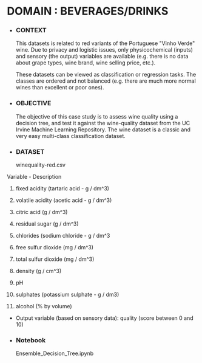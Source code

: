 # DOMAIN : BEVERAGES/DRINKS 

- ### CONTEXT 
  This datasets is related to red variants of the Portuguese "Vinho Verde" wine. Due to privacy and logistic issues, only physicochemical (inputs) and sensory (the output) 
  variables are available (e.g. there is no data about grape types, wine brand, wine selling price, etc.).

  These datasets can be viewed as classification or regression tasks. The classes are ordered and not balanced (e.g. there are much more normal wines than excellent or poor ones).

- ### OBJECTIVE 
  The objective of this case study is to assess wine quality using a decision tree, and test it against the wine-quality dataset from the UC Irvine Machine Learning Repository. 
  The wine dataset is a classic and very easy multi-class classification dataset.

- ### DATASET 
  winequality-red.csv

Variable - Description 

1. fixed acidity (tartaric acid - g / dm^3)

2. volatile acidity (acetic acid - g / dm^3)

3. citric acid (g / dm^3)

4. residual sugar (g / dm^3)

5. chlorides (sodium chloride - g / dm^3

6. free sulfur dioxide (mg / dm^3)

7. total sulfur dioxide (mg / dm^3)

8. density (g / cm^3)

9. pH

10. sulphates (potassium sulphate - g / dm3)

11. alcohol (% by volume)

 - Output variable (based on sensory data): quality (score between 0 and 10)


- ### Notebook
  Ensemble_Decision_Tree.ipynb                                          